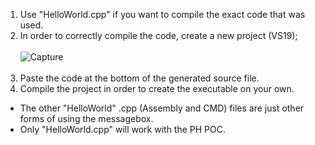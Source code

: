1. Use "HelloWorld.cpp" if you want to compile the exact code that was used.<br>
2. In order to correctly compile the code, create a new project (VS19);<br><br>
![Capture](https://user-images.githubusercontent.com/83390530/126174166-b2d322ec-3f28-4ee8-b5bd-b2d742124326.PNG)<br><br>
3. Paste the code at the bottom of the generated source file.<br>
4. Compile the project in order to create the executable on your own.<br>
* The other "HelloWorld" .cpp (Assembly and CMD) files are just other forms of using the messagebox. 
* Only "HelloWorld.cpp" will work with the PH POC.
